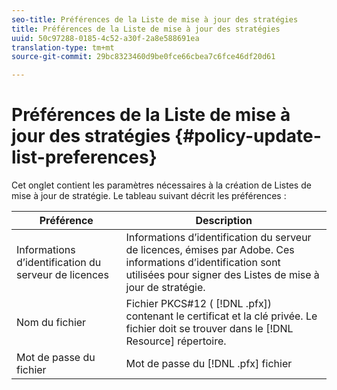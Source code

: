 ```yaml
---
seo-title: Préférences de la Liste de mise à jour des stratégies
title: Préférences de la Liste de mise à jour des stratégies
uuid: 50c97288-0185-4c52-a30f-2a8e588691ea
translation-type: tm+mt
source-git-commit: 29bc8323460d9be0fce66cbea7c6fce46df20d61

---
```



# Préférences de la Liste de mise à jour des stratégies {#policy-update-list-preferences}

Cet onglet contient les paramètres nécessaires à la création de Listes de mise à jour de stratégie. Le tableau suivant décrit les préférences :

| Préférence | Description |
|---|---|
| Informations d’identification du serveur de licences | Informations d’identification du serveur de licences, émises par Adobe. Ces informations d’identification sont utilisées pour signer des Listes de mise à jour de stratégie. |
| Nom du fichier | Fichier PKCS#12 ( [!DNL .pfx]) contenant le certificat et la clé privée. Le fichier doit se trouver dans le [!DNL Resource] répertoire. |
| Mot de passe du fichier | Mot de passe du [!DNL .pfx] fichier |

